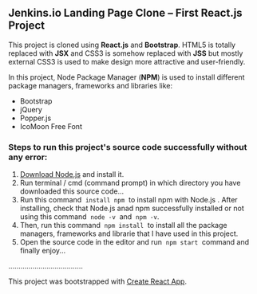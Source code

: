 ## Jenkins.io Landing Page Clone – First React.js Project
This project is cloned using **React.js** and **Bootstrap**. HTML5 is totally replaced with **JSX** and CSS3 is somehow replaced with **JSS** but mostly external CSS3 is used to make design more attractive and user-friendly.

In this project, Node Package Manager (**NPM**) is used to install different package managers, frameworks and libraries like:
- Bootstrap
- jQuery
- Popper.js
- IcoMoon Free Font

### Steps to run this project's source code successfully without any error:
1. [Download Node.js](https://nodejs.org/en/download) and install it.
2. Run terminal / cmd (command prompt) in which directory you have downloaded this source code...
3. Run this command &nbsp;`install npm`&nbsp; to install npm with Node.js . After installing, check that Node.js anad npm successfully installed or not using this command &nbsp;`node -v`&nbsp; and &nbsp;`npm -v`.
4. Then, run this command &nbsp;`npm install`&nbsp; to install all the package managers, frameworks and librarie that I have used in this project.
5. Open the source code in the editor and run &nbsp;`npm start`&nbsp; command and finally enjoy...


.....................................

This project was bootstrapped with [Create React App](https://github.com/facebook/create-react-app).
